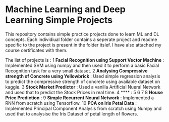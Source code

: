 # Machine Learning and Deep Learning Simple Projects
This repository contains simple practice projects done to learn ML and DL concepts. Each individiual folder contains a seperate project and readme specific to the project is present in the folder itslef.
I have also attached my course certificates with them.

The list of projects is : 
  1 **Facial Recognition using Support Vector Machine** : Implemented SVM using numpy and then used it to perform a basic Facial Recognition task for a very small dataset.
  2 **Analysing Compressive strength of Concrete using Yellowbrick** : Used simple regression analysis to predict the compressive strength of concrete using available dataset on kaggle.
  3 **Stock Market Predictor** : Used a vanilla Artificial Nueral Network and used that to predict the Stock Prices in real time.
  4 **** : 
  5
  6
  7
  8 **House Price Prediction** : 
  9 **Simple Recurrent Neural Network** : Implemented a RNN from scratch using Tensorflow.
  10 **PCA on Iris Petal Data** : Implemented Principal Component Analysis from scratch using Numpy and used that to analysise the Iris Dataset of petal length of flowers. 
